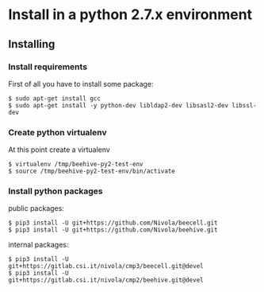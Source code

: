 # Install in a python 2.7.x environment

## Installing

### Install requirements
First of all you have to install some package:

```
$ sudo apt-get install gcc
$ sudo apt-get install -y python-dev libldap2-dev libsasl2-dev libssl-dev
```

### Create python virtualenv
At this point create a virtualenv

```
$ virtualenv /tmp/beehive-py2-test-env
$ source /tmp/beehive-py2-test-env/bin/activate
```

### Install python packages

public packages:

```
$ pip3 install -U git+https://github.com/Nivola/beecell.git
$ pip3 install -U git+https://github.com/Nivola/beehive.git
```

internal packages:

```
$ pip3 install -U git+https://gitlab.csi.it/nivola/cmp3/beecell.git@devel
$ pip3 install -U git+https://gitlab.csi.it/nivola/cmp2/beehive.git@devel
```
